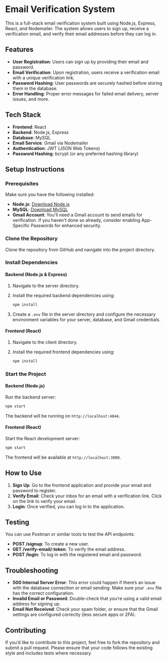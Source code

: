 # Email Verification System

This is a full-stack email verification system built using Node.js, Express, React, and Nodemailer. The system allows users to sign up, receive a verification email, and verify their email addresses before they can log in.

## Features
- **User Registration**: Users can sign up by providing their email and password.
- **Email Verification**: Upon registration, users receive a verification email with a unique verification link.
- **Password Hashing**: User passwords are securely hashed before storing them in the database.
- **Error Handling**: Proper error messages for failed email delivery, server issues, and more.

## Tech Stack
- **Frontend**: React
- **Backend**: Node.js, Express
- **Database**: MySQL
- **Email Service**: Gmail via Nodemailer
- **Authentication**: JWT (JSON Web Tokens)
- **Password Hashing**: bcrypt (or any preferred hashing library)

## Setup Instructions

### Prerequisites
Make sure you have the following installed:
- **Node.js**: [Download Node.js](https://nodejs.org/)
- **MySQL**: [Download MySQL](https://www.mysql.com/)
- **Gmail Account**: You'll need a Gmail account to send emails for verification. If you haven't done so already, consider enabling App-Specific Passwords for enhanced security.

### Clone the Repository
Clone the repository from GitHub and navigate into the project directory.

### Install Dependencies

#### Backend (Node.js & Express)
1. Navigate to the server directory.
2. Install the required backend dependencies using:

   ```bash
   npm install
   ```

3. Create a `.env` file in the server directory and configure the necessary environment variables for your server, database, and Gmail credentials.

#### Frontend (React)
1. Navigate to the client directory.
2. Install the required frontend dependencies using:

   ```bash
   npm install
   ```

### Start the Project

#### Backend (Node.js)
Run the backend server:

```bash
npm start
```

The backend will be running on `http://localhost:4044`.

#### Frontend (React)
Start the React development server:

```bash
npm start
```

The frontend will be available at `http://localhost:3000`.

## How to Use
1. **Sign Up**: Go to the frontend application and provide your email and password to register.
2. **Verify Email**: Check your inbox for an email with a verification link. Click on the link to verify your email.
3. **Login**: Once verified, you can log in to the application.

## Testing
You can use Postman or similar tools to test the API endpoints:

- **POST /signup**: To create a new user.
- **GET /verify-email/:token**: To verify the email address.
- **POST /login**: To log in with the registered email and password.

## Troubleshooting
- **500 Internal Server Error**: This error could happen if there’s an issue with the database connection or email sending. Make sure your `.env` file has the correct configuration.
- **Invalid Email or Password**: Double-check that you’re using a valid email address for signing up.
- **Email Not Received**: Check your spam folder, or ensure that the Gmail settings are configured correctly (less secure apps or 2FA).

## Contributing
If you’d like to contribute to this project, feel free to fork the repository and submit a pull request. Please ensure that your code follows the existing style and includes tests where necessary.
